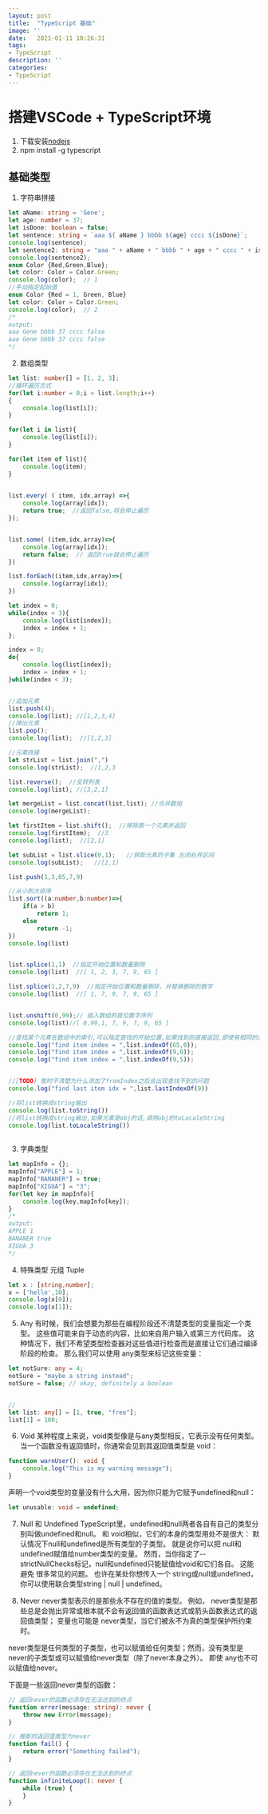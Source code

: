 ```yaml
---
layout: post
title:  "TypeScript 基础"
image: ''
date:   2021-01-11 10:26:31
tags:
- TypeScript
description: ''
categories: 
- TypeScript
---
```

# 搭建VSCode + TypeScript环境
1. 下载安装[nodejs](https://nodejs.org/en/download/)
2. npm install -g typescript


## 基础类型
1. 字符串拼接
```typescript
let aName: string = 'Gene';
let age: number = 37;
let isDone: boolean = false;
let sentence: string = `aaa ${ aName } bbbb ${age} cccc ${isDone}`;
console.log(sentence);
let sentence2: string = "aaa " + aName + " bbbb " + age + " cccc " + isDone;
console.log(sentence2);
enum Color {Red,Green,Blue};
let color: Color = Color.Green; 
console.log(color);  // 1
//手动指定起始值
enum Color {Red = 1, Green, Blue}
let color: Color = Color.Green;
console.log(color);  // 2
/*
output:
aaa Gene bbbb 37 cccc false
aaa Gene bbbb 37 cccc false
*/
```
2. 数组类型
```typescript
let list: number[] = [1, 2, 3];
//循环遍历方式
for(let i:number = 0;i < list.length;i++)
{
    console.log(list[i]);
}

for(let i in list){
    console.log(list[i]);
}

for(let item of list){
    console.log(item);
}

 
list.every( ( item, idx,array) =>{ 
    console.log(array[idx]); 
    return true;  //返回false,将会停止遍历
});


list.some( (item,idx,array)=>{
    console.log(array[idx]);
    return false;  // 返回true就会停止遍历
})

list.forEach((item,idx,array)=>{
    console.log(array[idx]);
})

let index = 0;
while(index < 3){
    console.log(list[index]);
    index = index + 1;
};

index = 0;
do{
    console.log(list[index]);
    index = index + 1;
}while(index < 3);


//追加元素
list.push(4);
console.log(list); //[1,2,3,4]
//弹出元素
list.pop();
console.log(list);  //[1,2,3]

//元素拼接
let strList = list.join(",")
console.log(strList);  //1,2,3

list.reverse();  //反转列表
console.log(list); //[3,2,1]

let mergeList = list.concat(list,list); //合并数组
console.log(mergeList);

let firstItem = list.shift();  //移除第一个元素并返回
console.log(firstItem);  //3
console.log(list);  //[2,1]

let subList = list.slice(0,1);   //获取元素的子集 左闭右开区间
console.log(subList);   //[2,1]

list.push(1,3,65,7,9)

//从小到大排序
list.sort((a:number,b:number)=>{
    if(a > b)
        return 1;
    else
        return -1;
})
console.log(list)


list.splice(1,1)  //指定开始位置和数量删除
console.log(list)  //[ 1, 2, 3, 7, 9, 65 ]

list.splice(1,2,7,9)  //指定开始位置和数量删除，并替换删除的数字
console.log(list)  //[ 1, 7, 9, 7, 9, 65 ]


list.unshift(0,99);// 插入数组的首位数字序列
console.log(list)//[ 0,99,1, 7, 9, 7, 9, 65 ]

//查找某个元素在数组中的索引,可以指定查找的开始位置,如果找到则直接返回,即使有相同的元素
console.log("find item index = ",list.indexOf(65,0));
console.log("find item index = ",list.indexOf(9,0));
console.log("find item index = ",list.indexOf(9,5));


//[TODO] 暂时不清楚为什么添加了fromIndex之后会出现查找不到的问题
console.log("find last item idx = ",list.lastIndexOf(9))

//将list转换成string输出
console.log(list.toString())
//将list转换成string输出,如果元素是obj的话,调用obj的toLocaleString
console.log(list.toLocaleString())
 
```
3. 字典类型
```typescript
let mapInfo = {};
mapInfo["APPLE"] = 1;
mapInfo["BANANER"] = true;
mapInfo["XIGUA"] = "3";
for(let key in mapInfo){
    console.log(key,mapInfo[key]);
}
/*
output:
APPLE 1
BANANER true
XIGUA 3
*/
```
4. 特殊类型 元组 Tuple
```typescript
let x : [string,number];
x = ['hello',10];
console.log(x[0]); 
console.log(x[1]); 
```

5. Any
有时候，我们会想要为那些在编程阶段还不清楚类型的变量指定一个类型。 这些值可能来自于动态的内容，比如来自用户输入或第三方代码库。 这种情况下，我们不希望类型检查器对这些值进行检查而是直接让它们通过编译阶段的检查。 那么我们可以使用 any类型来标记这些变量：
```typescript
let notSure: any = 4;
notSure = "maybe a string instead";
notSure = false; // okay, definitely a boolean


//
let list: any[] = [1, true, "free"];
list[1] = 100;
```

6. Void
某种程度上来说，void类型像是与any类型相反，它表示没有任何类型。 当一个函数没有返回值时，你通常会见到其返回值类型是 void：
```typescript
function warnUser(): void {
    console.log("This is my warning message");
}
```
声明一个void类型的变量没有什么大用，因为你只能为它赋予undefined和null：
```typescript
let unusable: void = undefined;
```

7. Null 和 Undefined
TypeScript里，undefined和null两者各自有自己的类型分别叫做undefined和null。 和 void相似，它们的本身的类型用处不是很大：
默认情况下null和undefined是所有类型的子类型。 就是说你可以把 null和undefined赋值给number类型的变量。
然而，当你指定了--strictNullChecks标记，null和undefined只能赋值给void和它们各自。 这能避免 很多常见的问题。 也许在某处你想传入一个 string或null或undefined，你可以使用联合类型string | null | undefined。

8. Never
never类型表示的是那些永不存在的值的类型。 例如， never类型是那些总是会抛出异常或根本就不会有返回值的函数表达式或箭头函数表达式的返回值类型； 变量也可能是 never类型，当它们被永不为真的类型保护所约束时。

never类型是任何类型的子类型，也可以赋值给任何类型；然而，没有类型是never的子类型或可以赋值给never类型（除了never本身之外）。 即使 any也不可以赋值给never。

下面是一些返回never类型的函数：
```typescript
// 返回never的函数必须存在无法达到的终点
function error(message: string): never {
    throw new Error(message);
}

// 推断的返回值类型为never
function fail() {
    return error("Something failed");
}

// 返回never的函数必须存在无法达到的终点
function infiniteLoop(): never {
    while (true) {
    }
}
```